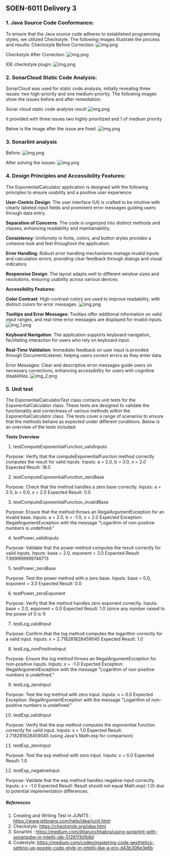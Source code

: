 ## **SOEN-6011 Delivery 3**

### 1. Java Source Code Conformance:

To ensure that the Java source code adheres to established programming styles, we utilized Checkstyle. The following images illustrate the process and results:
Checkstyle Before Correction:
   ![img.png](src/main/resources/images/checkstyle.png)

Checkstyle After Correction:
    ![img.png](src/main/resources/images/checkstyleafter.png)

IDE checkstyle plugin:
   ![img.png](src/main/resources/images/IDEcheckstyle.png)

### 2. SonarCloud Static Code Analysis:

SonarCloud was used for static code analysis, initially revealing three issues: two high-priority and one medium-priority. 
The following images show the issues before and after remediation:

Sonar cloud static code analysis result
![img.png](src/main/resources/images/SonarCloudBefore.png)

It provided with three issues two highly prioritized and 1 of medium priority

Below is the image after the issue are fixed.
![img.png](src/main/resources/images/SonarcloudAfter.png)

### 3. Sonarlint analysis
Before:
![img.png](src/main/resources/images/SonarlintBefore.png)

After solving the issues:
![img.png](src/main/resources/images/SonarlintAfter.png)

### 4. Design Principles and Accessibility Features:

The ExponentialCalculator application is designed with the following principles to ensure usability and a positive user experience:

**User-Centric Design**: The user interface (UI) is crafted to be intuitive with clearly labeled input fields and prominent error messages guiding users through data entry.

**Separation of Concerns**: The code is organized into distinct methods and classes, enhancing readability and maintainability.

**Consistency**: Uniformity in fonts, colors, and button styles provides a cohesive look and feel throughout the application.

**Error Handling**: Robust error handling mechanisms manage invalid inputs and calculation errors, providing clear feedback through dialogs and visual indicators.

**Responsive Design**: The layout adapts well to different window sizes and resolutions, ensuring usability across various devices.

**Accessibility Features:**

**Color Contrast**: High-contrast colors are used to improve readability, with distinct colors for error messages.
![img.png](src/main/resources/images/img.png)

**Tooltips and Error Messages**: Tooltips offer additional information on valid input ranges, and real-time error messages are displayed for invalid inputs.
![img_1.png](src/main/resources/images/img_1.png)

**Keyboard Navigation**: The application supports keyboard navigation, facilitating interaction for users who rely on keyboard input.

**Real-Time Validation**: Immediate feedback on user input is provided through DocumentListener, helping users correct errors as they enter data.

Error Messages: Clear and descriptive error messages guide users on necessary corrections, enhancing accessibility for users with cognitive disabilities.
![img_2.png](src/main/resources/images/img_2.png)

### 5. Unit test
   The ExponentialCalculatorTest class contains unit tests for the ExponentialCalculator class. These tests are designed to validate the functionality and correctness of various methods within the ExponentialCalculator class. The tests cover a range of scenarios to ensure that the methods behave as expected under different conditions. Below is an overview of the tests included:

**Tests Overview**
1. testComputeExponentialFunction_validInputs

Purpose: Verify that the computeExponentialFunction method correctly computes the result for valid inputs.
Inputs: a = 2.0, b = 3.0, x = 2.0
Expected Result: 18.0

2. testComputeExponentialFunction_zeroBase

Purpose: Check that the method handles a zero base correctly.
Inputs: a = 2.0, b = 0.0, x = 2.0
Expected Result: 0.0 

3. testComputeExponentialFunction_invalidBase

Purpose: Ensure that the method throws an IllegalArgumentException for an invalid base.
Inputs: a = 2.0, b = -1.0, x = 2.0
Expected Exception: IllegalArgumentException with the message "Logarithm of non-positive numbers is undefined."

4. testPower_validInputs

Purpose: Validate that the power method computes the result correctly for valid inputs.
Inputs: base = 2.0, exponent = 3.0
Expected Result: 7.999999999746713 

5. testPower_zeroBase

Purpose: Test the power method with a zero base.
Inputs: base = 0.0, exponent = 3.0
Expected Result: 0.0 

6. testPower_zeroExponent

Purpose: Verify that the method handles zero exponent correctly.
Inputs: base = 2.0, exponent = 0.0
Expected Result: 1.0 (since any number raised to the power of 0 is 1)

7. testLog_validInput

Purpose: Confirm that the log method computes the logarithm correctly for a valid input.
Inputs: x = 2.718281828459045 
Expected Result: 1.0

8. testLog_nonPositiveInput

Purpose: Ensure the log method throws an IllegalArgumentException for non-positive inputs.
Inputs: x = -1.0
Expected Exception: IllegalArgumentException with the message "Logarithm of non-positive numbers is undefined."

9. testLog_zeroInput

Purpose: Test the log method with zero input.
Inputs: x = 0.0
Expected Exception: IllegalArgumentException with the message "Logarithm of non-positive numbers is undefined."

10. testExp_validInput

Purpose: Verify that the exp method computes the exponential function correctly for valid input.
Inputs: x = 1.0
Expected Result: 2.718281828459045 (using Java's Math.exp for comparison)

11. testExp_zeroInput

Purpose: Test the exp method with zero input.
Inputs: x = 0.0
Expected Result: 1.0 

12. testExp_negativeInput

Purpose: Validate that the exp method handles negative input correctly.
Inputs: x = -1.0
Expected Result: Result should not equal Math.exp(-1.0) due to potential implementation differences.

##### References #####
1. Creating and Writing Test in JUNIT5 : https://www.jetbrains.com/help/idea/junit.html
2. Checkstyle: https://checkstyle.org/idea.html
3. Sonarlint : https://medium.com/@tarunchhabra/using-sonarlint-with-sonarqube-in-intellij-ide-5128111d1b8d
4. Codestyle: https://medium.com/codex/mastering-code-aesthetics-setting-up-google-code-style-in-intellij-like-a-pro-d43b306e3e6b
